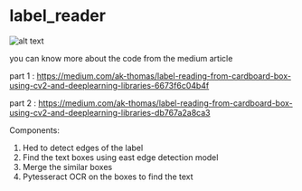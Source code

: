# label_reader

![alt text](https://raw.githubusercontent.com/akash1729/label_reader/master/output_images/0_sample.jpg)

you  can know more about the code from the medium article

part 1 : https://medium.com/ak-thomas/label-reading-from-cardboard-box-using-cv2-and-deeplearning-libraries-6673f6c04b4f

part 2 : https://medium.com/ak-thomas/label-reading-from-cardboard-box-using-cv2-and-deeplearning-libraries-db767a2a8ca3

Components:

1. Hed to detect edges of the label
2. Find the text boxes using east edge detection model
3. Merge the similar boxes 
4. Pytesseract OCR on the boxes to find the text

